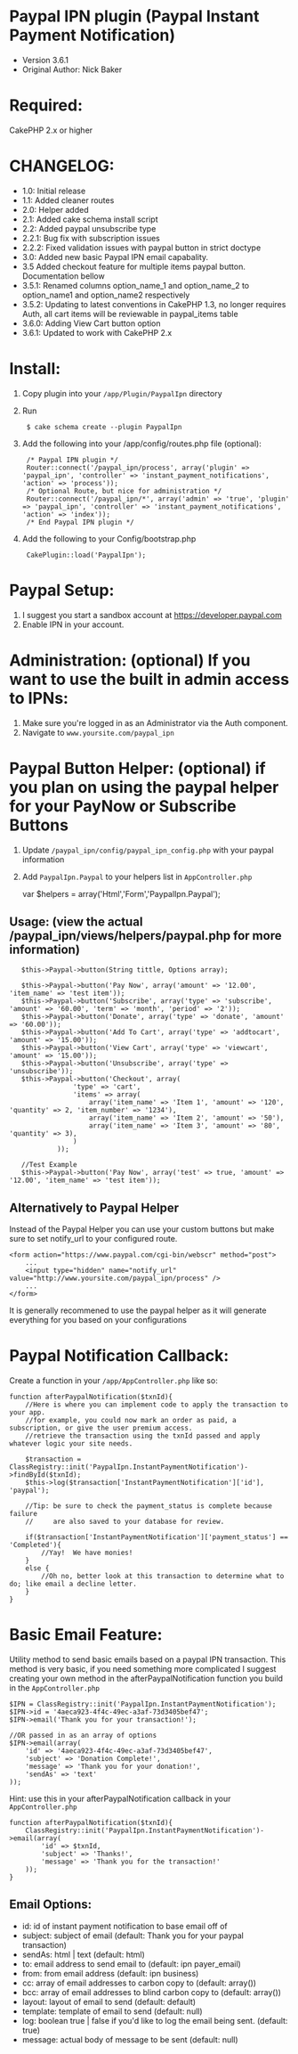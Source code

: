 # Paypal IPN plugin  (Paypal Instant Payment Notification)
* Version 3.6.1
* Original Author: Nick Baker

# Required:
CakePHP 2.x or higher

# CHANGELOG:
* 1.0: Initial release
* 1.1: Added cleaner routes
* 2.0: Helper added
* 2.1: Added cake schema install script
* 2.2: Added paypal unsubscribe type
* 2.2.1: Bug fix with subscription issues
* 2.2.2: Fixed validation issues with paypal button in strict doctype
* 3.0: Added new basic Paypal IPN email capabality.
* 3.5 Added checkout feature for multiple items paypal button.  Documentation bellow
* 3.5.1: Renamed columns option_name_1 and option_name_2 to option_name1 and option_name2 respectively
* 3.5.2: Updating to latest conventions in CakePHP 1.3, no longer requires Auth, all cart items will be reviewable in paypal_items table
* 3.6.0: Adding View Cart button option
* 3.6.1: Updated to work with CakePHP 2.x

# Install:
1. Copy plugin into your `/app/Plugin/PaypalIpn` directory
2. Run

		$ cake schema create --plugin PaypalIpn
		
3. Add the following into your /app/config/routes.php file (optional):

		/* Paypal IPN plugin */
		Router::connect('/paypal_ipn/process', array('plugin' => 'paypal_ipn', 'controller' => 'instant_payment_notifications', 'action' => 'process'));
		/* Optional Route, but nice for administration */
		Router::connect('/paypal_ipn/*', array('admin' => 'true', 'plugin' => 'paypal_ipn', 'controller' => 'instant_payment_notifications', 'action' => 'index'));
		/* End Paypal IPN plugin */

4. Add the following to your Config/bootstrap.php

		CakePlugin::load('PaypalIpn');
  
# Paypal Setup:
1. I suggest you start a sandbox account at https://developer.paypal.com
2. Enable IPN in your account.
  
# Administration: (optional) If you want to use the built in admin access to IPNs:
1. Make sure you're logged in as an Administrator via the Auth component.
2. Navigate to `www.yoursite.com/paypal_ipn`


# Paypal Button Helper: (optional) if you plan on using the paypal helper for your PayNow or Subscribe Buttons
1. Update `/paypal_ipn/config/paypal_ipn_config.php` with your paypal information
2. Add `PaypalIpn.Paypal` to your helpers list in `AppController.php`

	var $helpers = array('Html','Form','PaypalIpn.Paypal');
	
## Usage: (view the actual /paypal_ipn/views/helpers/paypal.php for more information)
       $this->Paypal->button(String tittle, Options array); 
         
       $this->Paypal->button('Pay Now', array('amount' => '12.00', 'item_name' => 'test item'));
       $this->Paypal->button('Subscribe', array('type' => 'subscribe', 'amount' => '60.00', 'term' => 'month', 'period' => '2'));
       $this->Paypal->button('Donate', array('type' => 'donate', 'amount' => '60.00'));
       $this->Paypal->button('Add To Cart', array('type' => 'addtocart', 'amount' => '15.00'));
       $this->Paypal->button('View Cart', array('type' => 'viewcart', 'amount' => '15.00'));
       $this->Paypal->button('Unsubscribe', array('type' => 'unsubscribe'));
       $this->Paypal->button('Checkout', array(
					'type' => 'cart',
					'items' => array(
						array('item_name' => 'Item 1', 'amount' => '120', 'quantity' => 2, 'item_number' => '1234'),
						array('item_name' => 'Item 2', 'amount' => '50'),
						array('item_name' => 'Item 3', 'amount' => '80', 'quantity' => 3),
					)
				));
				
       //Test Example
       $this->Paypal->button('Pay Now', array('test' => true, 'amount' => '12.00', 'item_name' => 'test item'));
       
## Alternatively to Paypal Helper 
Instead of the Paypal Helper you can use your custom buttons but make sure to set notify_url to your configured route.

	<form action="https://www.paypal.com/cgi-bin/webscr" method="post">
		...
		<input type="hidden" name="notify_url" value="http://www.yoursite.com/paypal_ipn/process" />
		...
	</form>

It is generally recommened to use the paypal helper as it will generate everything for you based on your configurations

# Paypal Notification Callback:
Create a function in your `/app/AppController.php` like so:

	function afterPaypalNotification($txnId){
		//Here is where you can implement code to apply the transaction to your app.
		//for example, you could now mark an order as paid, a subscription, or give the user premium access.
		//retrieve the transaction using the txnId passed and apply whatever logic your site needs.
		
		$transaction = ClassRegistry::init('PaypalIpn.InstantPaymentNotification')->findById($txnId);
		$this->log($transaction['InstantPaymentNotification']['id'], 'paypal');
		
		//Tip: be sure to check the payment_status is complete because failure 
		//     are also saved to your database for review.
		
		if($transaction['InstantPaymentNotification']['payment_status'] == 'Completed'){
			//Yay!  We have monies!
		}
		else {
			//Oh no, better look at this transaction to determine what to do; like email a decline letter.
		}
	} 
  
# Basic Email Feature:
Utility method to send basic emails based on a paypal IPN transaction.
This method is very basic, if you need something more complicated I suggest
creating your own method in the afterPaypalNotification function you build
in the `AppController.php`

	$IPN = ClassRegistry::init('PaypalIpn.InstantPaymentNotification');
	$IPN->id = '4aeca923-4f4c-49ec-a3af-73d3405bef47';
	$IPN->email('Thank you for your transaction!');
	
	//OR passed in as an array of options
	$IPN->email(array(
		'id' => '4aeca923-4f4c-49ec-a3af-73d3405bef47',
		'subject' => 'Donation Complete!',
		'message' => 'Thank you for your donation!',
		'sendAs' => 'text'
	));

Hint: use this in your afterPaypalNotification callback in your `AppController.php`
   
	function afterPaypalNotification($txnId){
		ClassRegistry::init('PaypalIpn.InstantPaymentNotification')->email(array(
			'id' => $txnId,
			'subject' => 'Thanks!',
			'message' => 'Thank you for the transaction!'
		));
	}

## Email Options:
* id: id of instant payment notification to base email off of
* subject: subject of email (default: Thank you for your paypal transaction)
* sendAs: html | text (default: html)
* to: email address to send email to (default: ipn payer_email)
* from: from email address (default: ipn business)
* cc: array of email addresses to carbon copy to (default: array())
* bcc: array of email addresses to blind carbon copy to (default: array())
* layout: layout of email to send (default: default)
* template: template of email to send (default: null)
* log: boolean true | false if you'd like to log the email being sent. (default: true)
* message: actual body of message to be sent (default: null)
